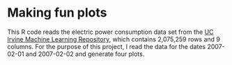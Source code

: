 Making fun plots
===

This R code reads the electric power consumption data set from  the [UC Irvine Machine Learning Repository](http://archive.ics.uci.edu/ml/datasets/Individual+household+electric+power+consumption), which contains 2,075,259 rows and 9 columns. For the purpose of this project, I read the data for the dates 2007-02-01 and 2007-02-02 and generate four plots.